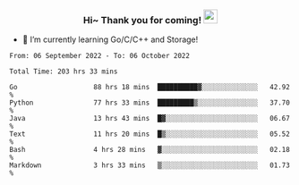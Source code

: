 <h3 align="center">
    Hi~ Thank you for coming!
    <img src="https://media.giphy.com/media/hvRJCLFzcasrR4ia7z/giphy.gif" width="25px">
</h3>

<!--
**pineapple-man/pineapple-man** is a ✨ _special_ ✨ repository because its `README.md` (this file) appears on your GitHub profile.

Here are some ideas to get you started:
- 🔭 I’m currently working on ...
- 🤔 I’m looking for help with ...
- 💬 Ask me about ...
- 📫 How to reach me: ...
- 😄 Pronouns: ...
- ⚡ Fun fact: 
- 👯 I’m looking to collaborate on kubernetes
-->
- 🌱 I’m currently learning Go/C/C++ and Storage!

<!--START_SECTION:waka-->

```text
From: 06 September 2022 - To: 06 October 2022

Total Time: 203 hrs 33 mins

Go                   88 hrs 18 mins  ██████████▓░░░░░░░░░░░░░░   42.92 %
Python               77 hrs 33 mins  █████████▒░░░░░░░░░░░░░░░   37.70 %
Java                 13 hrs 43 mins  █▓░░░░░░░░░░░░░░░░░░░░░░░   06.67 %
Text                 11 hrs 20 mins  █▒░░░░░░░░░░░░░░░░░░░░░░░   05.52 %
Bash                 4 hrs 28 mins   ▓░░░░░░░░░░░░░░░░░░░░░░░░   02.18 %
Markdown             3 hrs 33 mins   ▒░░░░░░░░░░░░░░░░░░░░░░░░   01.73 %
```

<!--END_SECTION:waka-->
